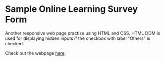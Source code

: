 # Sample Online Learning Survey Form

Another responsive web page practise using HTML and CSS. HTML DOM is used for displaying hidden inputs if the checkbox with label "Others" is checked.

Check out the webpage [here](https://tzelun.github.io/OnlineLearningSurveyForm).
